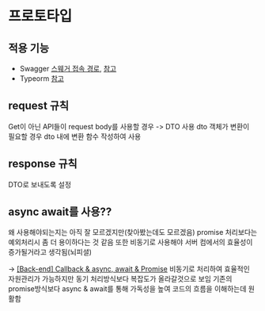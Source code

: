 # 프로토타입

## 적용 기능
+ Swagger [스웨거 접속 경로](http://localhost:3000/swagger), [참고](https://velog.io/@inmyblue0930/NestJs-Swagger%EC%97%B0%EA%B2%B0-%EB%B3%B4%EC%95%88%EA%B4%80%EB%A6%AC)
+ Typeorm [참고](https://develop-const.tistory.com/19)

## request 규칙
Get이 아닌 API들이 request body를 사용할 경우 -> DTO 사용
dto 객체가 변환이 필요할 경우 dto 내에 변환 함수 작성하여 사용

## response 규칙
DTO로 보내도록 설정

## async await를 사용??
왜 사용해야되는지는 아직 잘 모르겠지만(찾아봤는데도 모르겠음)
promise 처리보다는 예외처리시 좀 더 용이하다는 것 같음
또한 비동기로 사용해야 서버 컴에서의 효율성이 증가될거라고 생각됨(뇌피셜)

-> [[Back-end] Callback & async, await & Promise](https://velog.io/@bsu1209/Back-end-%EB%8F%99%EA%B8%B0-%EB%B9%84%EB%8F%99%EA%B8%B0)
비동기로 처리하여 효율적인 자원관리가 가능하지만 동기 처리방식보다 복잡도가 올라갈것으로 보임
기존의 promise방식보다 async & await를 통해 가독성을 높여 코드의 흐름을 이해하는데 원활함